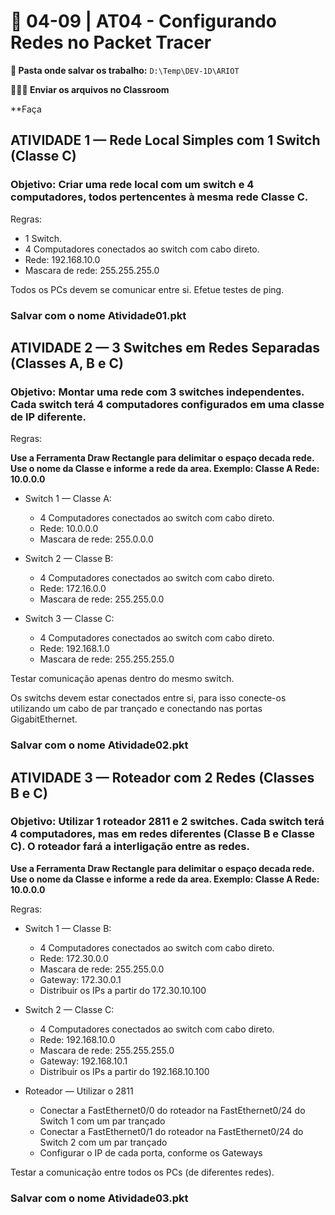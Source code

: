 # 📘 04-09 | AT04 - Configurando Redes no Packet Tracer

**📁 Pasta onde salvar os trabalho:** `D:\Temp\DEV-1D\ARIOT`

**👨🏻‍🏫 Enviar os arquivos no Classroom**

**Faça

## ATIVIDADE 1 — Rede Local Simples com 1 Switch (Classe C)
### **Objetivo:** Criar uma rede local com um switch e 4 computadores, todos pertencentes à mesma rede Classe C.

Regras:

- 1 Switch.
- 4 Computadores conectados ao switch com cabo direto.
- Rede: 192.168.10.0
- Mascara de rede: 255.255.255.0

Todos os PCs devem se comunicar entre si. Efetue testes de ping.

### **Salvar com o nome Atividade01.pkt**

## ATIVIDADE 2 — 3 Switches em Redes Separadas (Classes A, B e C)
### **Objetivo:** Montar uma rede com 3 switches independentes. Cada switch terá 4 computadores configurados em uma classe de IP diferente.

Regras:

**Use a Ferramenta Draw Rectangle para delimitar o espaço decada rede. Use o nome da Classe e informe a rede da area. 
Exemplo:
Classe A
Rede: 10.0.0.0**

- Switch 1 — Classe A:
  - 4 Computadores conectados ao switch com cabo direto.
  - Rede: 10.0.0.0
  - Mascara de rede: 255.0.0.0

- Switch 2 — Classe B:
  - 4 Computadores conectados ao switch com cabo direto.
  - Rede: 172.16.0.0
  - Mascara de rede: 255.255.0.0

- Switch 3 — Classe C:
  - 4 Computadores conectados ao switch com cabo direto.
  - Rede: 192.168.1.0
  - Mascara de rede: 255.255.255.0

Testar comunicação apenas dentro do mesmo switch.

Os switchs devem estar conectados entre si, para isso conecte-os utilizando um cabo de par trançado e conectando nas portas GigabitEthernet.

### **Salvar com o nome Atividade02.pkt**

## ATIVIDADE 3 — Roteador com 2 Redes (Classes B e C)
### **Objetivo:** Utilizar 1 roteador 2811 e 2 switches. Cada switch terá 4 computadores, mas em redes diferentes (Classe B e Classe C). O roteador fará a interligação entre as redes.

**Use a Ferramenta Draw Rectangle para delimitar o espaço decada rede. Use o nome da Classe e informe a rede da area. 
Exemplo:
Classe A
Rede: 10.0.0.0**

Regras:

- Switch 1 — Classe B:
  - 4 Computadores conectados ao switch com cabo direto.
  - Rede: 172.30.0.0
  - Mascara de rede: 255.255.0.0
  - Gateway: 172.30.0.1
  - Distribuir os IPs a partir do 172.30.10.100

- Switch 2 — Classe C:
  - 4 Computadores conectados ao switch com cabo direto.
  - Rede: 192.168.10.0
  - Mascara de rede: 255.255.255.0
  - Gateway: 192.168.10.1
  - Distribuir os IPs a partir do 192.168.10.100

- Roteador — Utilizar o 2811
  - Conectar a FastEthernet0/0 do roteador na  FastEthernet0/24 do Switch 1 com um par trançado
  - Conectar a FastEthernet0/1 do roteador na  FastEthernet0/24 do Switch 2 com um par trançado
  - Configurar o IP de cada porta, conforme os Gateways

Testar a comunicação entre todos os PCs (de diferentes redes).

### **Salvar com o nome Atividade03.pkt**